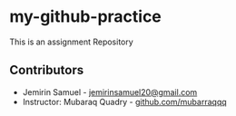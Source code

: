 # my-github-practice
This is an assignment Repository

## Contributors 
- Jemirin Samuel - [jemirinsamuel20@gmail.com](mailto:jemirinsamuel20@gmail.com)
- Instructor: Mubaraq Quadry - [github.com/mubarraqqq](https://github.com/mubarraqqq)
